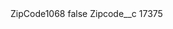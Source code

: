 <?xml version="1.0" encoding="UTF-8"?>
<CustomMetadata xmlns="http://soap.sforce.com/2006/04/metadata" xmlns:xsi="http://www.w3.org/2001/XMLSchema-instance" xmlns:xsd="http://www.w3.org/2001/XMLSchema">
    <label>ZipCode1068</label>
    <protected>false</protected>
    <values>
        <field>Zipcode__c</field>
        <value xsi:type="xsd:string">17375</value>
    </values>
</CustomMetadata>
